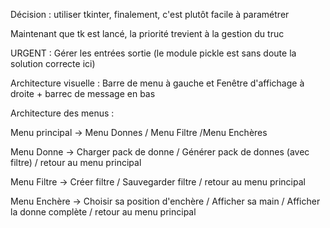 Décision : utiliser tkinter, finalement, c'est plutôt facile à paramétrer

Maintenant que tk est lancé, la priorité trevient à la gestion du truc

URGENT : Gérer les entrées sortie (le module pickle est sans doute la solution correcte ici)

Architecture visuelle : Barre de menu à gauche et Fenêtre d'affichage à droite + barrec de message en bas

Architecture des menus :

Menu principal -> Menu Donnes / Menu Filtre /Menu Enchères

Menu Donne -> Charger pack de donne / Générer pack de donnes (avec filtre) / retour au menu principal

Menu Filtre -> Créer filtre / Sauvegarder filtre / retour au menu principal

Menu Enchère -> Choisir sa position d'enchère / Afficher sa main / Afficher la donne complète / retour au menu principal



